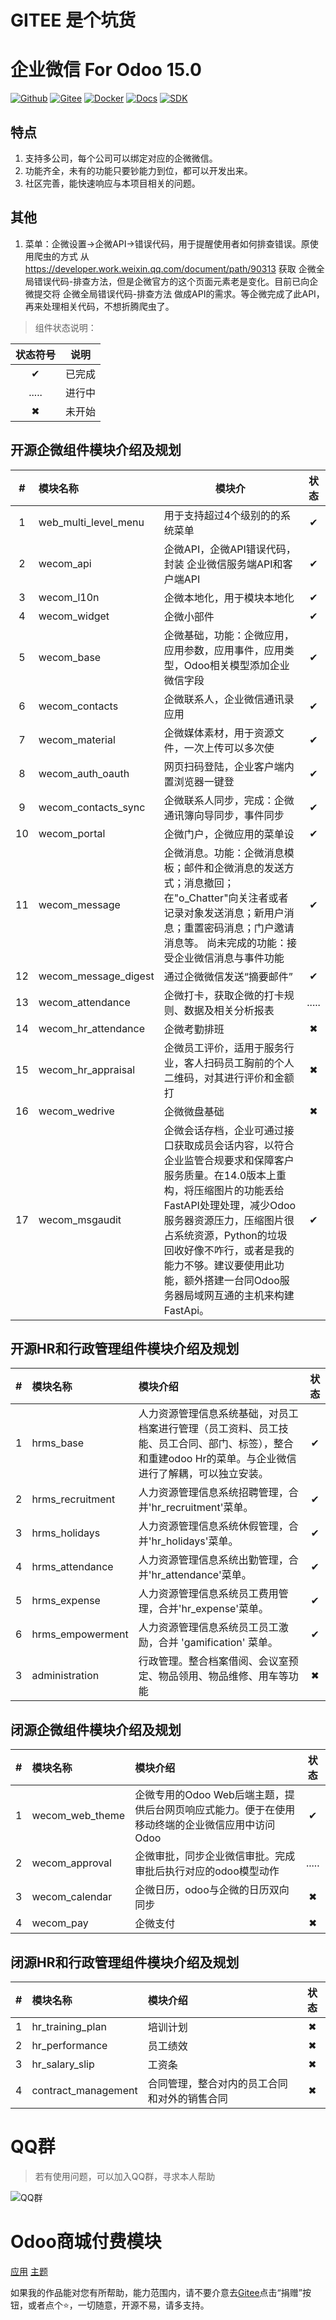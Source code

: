# GITEE 是个坑货

# 企业微信 For Odoo 15.0


[![Github](http://img.shields.io/badge/Wecom15.0-Github-4cb648.svg?style=flat&colorA=8F8F8F)](https://github.com/rainbow-studio-solution/wecom)
[![Gitee](http://img.shields.io/badge/Wecom15.0-Gitee-875A7B.svg?style=flat&colorA=8F8F8F)](https://gitee.com/rainbowstudio/wecom)
[![Docker](http://img.shields.io/badge/Wecom15.0-Docker-C22D40.svg?style=flat&colorA=8F8F8F)](https://hub.docker.com/r/rainbowstudiosolution/wecom_for_odoo)
[![Docs](http://img.shields.io/badge/Wecom15.0-Docs-F34B7D.svg?style=flat&colorA=8F8F8F)](https://docs.rstudio.xyz/zh/14.0/wecom)
[![SDK](http://img.shields.io/badge/企微SDK-API-F34B7D.svg?style=flat&colorA=8F8F8F)](https://gitee.com/rainbowstudio/wecom_sdk_service/tree/15.0//)

## 特点

1. 支持多公司，每个公司可以绑定对应的企微微信。
2. 功能齐全，未有的功能只要钞能力到位，都可以开发出来。
3. 社区完善，能快速响应与本项目相关的问题。

## 其他

1. 菜单：企微设置→企微API→错误代码，用于提醒使用者如何排查错误。原使用爬虫的方式 从 https://developer.work.weixin.qq.com/document/path/90313 获取 企微全局错误代码-排查方法，但是企微官方的这个页面元素老是变化。目前已向企微提交将 企微全局错误代码-排查方法 做成API的需求。等企微完成了此API，再来处理相关代码，不想折腾爬虫了。

> 组件状态说明：
> 
| 状态符号 |  说明  |
| :------: | :----: |
|    ✔     | 已完成 |
|  .....   | 进行中 |
|    ✖     | 未开始 |

## 开源企微组件模块介绍及规划


|   #   | 模块名称             | 模块介                                                                                                                                                                                                                                                                                                                 | 状态  |
| :---: | :------------------- | ---------------------------------------------------------------------------------------------------------------------------------------------------------------------------------------------------------------------------------------------------------------------------------------------------------------------- | :---: |
|   1   | web_multi_level_menu | 用于支持超过4个级别的的系统菜单                                                                                                                                                                                                                                                                                        |   ✔   |
|   2   | wecom_api            | 企微API，企微API错误代码，封装 企业微信服务端API和客户端API                                                                                                                                                                                                                                                            |   ✔   |
|   3   | wecom_l10n           | 企微本地化，用于模块本地化                                                                                                                                                                                                                                                                                             |   ✔   |
|   4   | wecom_widget         | 企微小部件                                                                                                                                                                                                                                                                                                             |   ✔   |
|   5   | wecom_base           | 企微基础，功能：企微应用，应用参数，应用事件，应用类型，Odoo相关模型添加企业微信字段                                                                                                                                                                                                                                   |   ✔   |
|   6   | wecom_contacts       | 企微联系人，企业微信通讯录应用                                                                                                                                                                                                                                                                                         |   ✔   |
|   7   | wecom_material       | 企微媒体素材，用于资源文件，一次上传可以多次使                                                                                                                                                                                                                                                                         |   ✔   |
|   8   | wecom_auth_oauth     | 网页扫码登陆，企业客户端内置浏览器一键登                                                                                                                                                                                                                                                                               |   ✔   |
|   9   | wecom_contacts_sync  | 企微联系人同步，完成：企微通讯簿向导同步，事件同步                                                                                                                                                                                                                                                                     |   ✔   |
|  10   | wecom_portal         | 企微门户，企微应用的菜单设                                                                                                                                                                                                                                                                                             |   ✔   |
|  11   | wecom_message        | 企微消息。功能：企微消息模板；邮件和企微消息的发送方式；消息撤回；在"o_Chatter"向关注者或者记录对象发送消息；新用户消息；重置密码消息；门户邀请消息等。      尚未完成的功能：接受企业微信消息与事件功能                                                                                                                |   ✔   |
|  12   | wecom_message_digest | 通过企微微信发送“摘要邮件”                                                                                                                                                                                                                                                                                             |   ✔   |
|  13   | wecom_attendance     | 企微打卡，获取企微的打卡规则、数据及相关分析报表                                                                                                                                                                                                                                                                       | ..... |
|  14   | wecom_hr_attendance  | 企微考勤排班                                                                                                                                                                                                                                                                                                           |   ✖   |
|  15   | wecom_hr_appraisal   | 企微员工评价，适用于服务行业，客人扫码员工胸前的个人二维码，对其进行评价和金额打                                                                                                                                                                                                                                       |   ✖   |
|  16   | wecom_wedrive        | 企微微盘基础                                                                                                                                                                                                                                                                                                           |   ✖   |
|  17   | wecom_msgaudit       | 企微会话存档，企业可通过接口获取成员会话内容，以符合企业监管合规要求和保障客户服务质量。在14.0版本上重构，将压缩图片的功能丢给FastAPI处理处理，减少Odoo服务器资源压力，压缩图片很占系统资源，Python的垃圾回收好像不咋行，或者是我的能力不够。建议要使用此功能，额外搭建一台同Odoo服务器局域网互通的主机来构建FastApi。 |   ✔   |




## 开源HR和行政管理组件模块介绍及规划

|   #   | 模块名称         | 模块介绍                                                                                                                                                | 状态  |
| :---: | :--------------- | :------------------------------------------------------------------------------------------------------------------------------------------------------ | :---: |
|   1   | hrms_base        | 人力资源管理信息系统基础，对员工档案进行管理（员工资料、员工技能、员工合同、部门、标签），整合和重建odoo Hr的菜单。与企业微信进行了解耦，可以独立安装。 |   ✔   |
|   2   | hrms_recruitment | 人力资源管理信息系统招聘管理，合并'hr_recruitment'菜单。                                                                                                |   ✔   |
|   3   | hrms_holidays    | 人力资源管理信息系统休假管理，合并'hr_holidays'菜单。                                                                                                   |   ✔   |
|   4   | hrms_attendance  | 人力资源管理信息系统出勤管理，合并'hr_attendance'菜单。                                                                                                 |   ✔   |
|   5   | hrms_expense     | 人力资源管理信息系统员工费用管理，合并'hr_expense'菜单。                                                                                                |   ✔   |
|   6   | hrms_empowerment | 人力资源管理信息系统员工员工激励，合并 'gamification' 菜单。                                                                                            |   ✔   |
|   3   | administration   | 行政管理。整合档案借阅、会议室预定、物品领用、物品维修、用车等功能                                                                                      |   ✖   |

## 闭源企微组件模块介绍及规划

|   #   | 模块名称        | 模块介绍                                                                                       | 状态  |
| :---: | :-------------- | :--------------------------------------------------------------------------------------------- | :---: |
|   1   | wecom_web_theme | 企微专用的Odoo Web后端主题，提供后台网页响应式能力。便于在使用移动终端的企业微信应用中访问Odoo |   ✔   |
|   2   | wecom_approval  | 企微审批，同步企业微信审批。完成审批后执行对应的odoo模型动作                                   | ..... |
|   3   | wecom_calendar  | 企微日历，odoo与企微的日历双向同步                                                             |   ✖   |
|   4   | wecom_pay       | 企微支付                                                                                       |   ✖   |


## 闭源HR和行政管理组件模块介绍及规划

|   #   | 模块名称            | 模块介绍                                     | 状态  |
| :---: | :------------------ | :------------------------------------------- | :---: |
|   1   | hr_training_plan    | 培训计划                                     |   ✖   |
|   2   | hr_performance      | 员工绩效                                     |   ✖   |
|   3   | hr_salary_slip      | 工资条                                       |   ✖   |
|   4   | contract_management | 合同管理，整合对内的员工合同和对外的销售合同 |   ✖   |


# QQ群

>若有使用问题，可以加入QQ群，寻求本人帮助

![QQ群](doc/img/QQ群二维码.png)

# Odoo商城付费模块

<a href="https://apps.odoo.com/apps/modules/browse?search=RStudio" target="_blank">应用</a>
<a href="https://apps.odoo.com/apps/themes/browse?search=RStudio" target="_blank">主题</a>


如果我的作品能对您有所帮助，能力范围内，请不要介意去<a href="https://gitee.com/rainbowstudio/wecom">Gitee</a>点击“捐赠”按钮，或者点个⭐，一切随意，开源不易，请多支持。
